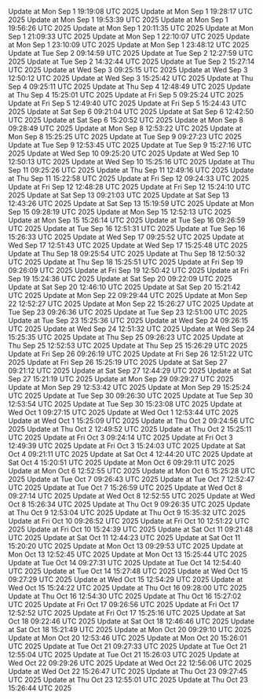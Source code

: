 Update at Mon Sep  1 19:19:08 UTC 2025
Update at Mon Sep  1 19:28:17 UTC 2025
Update at Mon Sep  1 19:53:39 UTC 2025
Update at Mon Sep  1 19:56:26 UTC 2025
Update at Mon Sep  1 20:11:35 UTC 2025
Update at Mon Sep  1 21:09:33 UTC 2025
Update at Mon Sep  1 22:10:07 UTC 2025
Update at Mon Sep  1 23:10:09 UTC 2025
Update at Mon Sep  1 23:48:12 UTC 2025
Update at Tue Sep  2 09:14:59 UTC 2025
Update at Tue Sep  2 12:27:59 UTC 2025
Update at Tue Sep  2 14:32:44 UTC 2025
Update at Tue Sep  2 15:27:14 UTC 2025
Update at Wed Sep  3 09:25:15 UTC 2025
Update at Wed Sep  3 12:50:12 UTC 2025
Update at Wed Sep  3 15:25:42 UTC 2025
Update at Thu Sep  4 09:25:11 UTC 2025
Update at Thu Sep  4 12:48:49 UTC 2025
Update at Thu Sep  4 15:25:01 UTC 2025
Update at Fri Sep  5 09:25:24 UTC 2025
Update at Fri Sep  5 12:49:40 UTC 2025
Update at Fri Sep  5 15:24:43 UTC 2025
Update at Sat Sep  6 09:21:04 UTC 2025
Update at Sat Sep  6 12:42:50 UTC 2025
Update at Sat Sep  6 15:20:52 UTC 2025
Update at Mon Sep  8 09:28:49 UTC 2025
Update at Mon Sep  8 12:53:22 UTC 2025
Update at Mon Sep  8 15:25:25 UTC 2025
Update at Tue Sep  9 09:27:23 UTC 2025
Update at Tue Sep  9 12:53:45 UTC 2025
Update at Tue Sep  9 15:27:16 UTC 2025
Update at Wed Sep 10 09:25:20 UTC 2025
Update at Wed Sep 10 12:50:13 UTC 2025
Update at Wed Sep 10 15:25:16 UTC 2025
Update at Thu Sep 11 09:25:26 UTC 2025
Update at Thu Sep 11 12:49:16 UTC 2025
Update at Thu Sep 11 15:22:58 UTC 2025
Update at Fri Sep 12 09:24:33 UTC 2025
Update at Fri Sep 12 12:48:28 UTC 2025
Update at Fri Sep 12 15:24:10 UTC 2025
Update at Sat Sep 13 09:21:03 UTC 2025
Update at Sat Sep 13 12:43:26 UTC 2025
Update at Sat Sep 13 15:19:59 UTC 2025
Update at Mon Sep 15 09:28:19 UTC 2025
Update at Mon Sep 15 12:52:13 UTC 2025
Update at Mon Sep 15 15:26:14 UTC 2025
Update at Tue Sep 16 09:26:59 UTC 2025
Update at Tue Sep 16 12:51:31 UTC 2025
Update at Tue Sep 16 15:26:33 UTC 2025
Update at Wed Sep 17 09:25:52 UTC 2025
Update at Wed Sep 17 12:51:43 UTC 2025
Update at Wed Sep 17 15:25:48 UTC 2025
Update at Thu Sep 18 09:25:54 UTC 2025
Update at Thu Sep 18 12:50:32 UTC 2025
Update at Thu Sep 18 15:25:51 UTC 2025
Update at Fri Sep 19 09:26:09 UTC 2025
Update at Fri Sep 19 12:50:42 UTC 2025
Update at Fri Sep 19 15:24:36 UTC 2025
Update at Sat Sep 20 09:22:09 UTC 2025
Update at Sat Sep 20 12:46:10 UTC 2025
Update at Sat Sep 20 15:21:42 UTC 2025
Update at Mon Sep 22 09:29:44 UTC 2025
Update at Mon Sep 22 12:52:27 UTC 2025
Update at Mon Sep 22 15:26:27 UTC 2025
Update at Tue Sep 23 09:26:36 UTC 2025
Update at Tue Sep 23 12:51:00 UTC 2025
Update at Tue Sep 23 15:25:36 UTC 2025
Update at Wed Sep 24 09:26:15 UTC 2025
Update at Wed Sep 24 12:51:32 UTC 2025
Update at Wed Sep 24 15:25:35 UTC 2025
Update at Thu Sep 25 09:26:23 UTC 2025
Update at Thu Sep 25 12:52:53 UTC 2025
Update at Thu Sep 25 15:26:29 UTC 2025
Update at Fri Sep 26 09:26:19 UTC 2025
Update at Fri Sep 26 12:51:22 UTC 2025
Update at Fri Sep 26 15:25:19 UTC 2025
Update at Sat Sep 27 09:21:12 UTC 2025
Update at Sat Sep 27 12:44:29 UTC 2025
Update at Sat Sep 27 15:21:19 UTC 2025
Update at Mon Sep 29 09:29:27 UTC 2025
Update at Mon Sep 29 12:53:42 UTC 2025
Update at Mon Sep 29 15:25:24 UTC 2025
Update at Tue Sep 30 09:26:30 UTC 2025
Update at Tue Sep 30 12:53:54 UTC 2025
Update at Tue Sep 30 15:23:08 UTC 2025
Update at Wed Oct  1 09:27:15 UTC 2025
Update at Wed Oct  1 12:53:44 UTC 2025
Update at Wed Oct  1 15:25:09 UTC 2025
Update at Thu Oct  2 09:24:56 UTC 2025
Update at Thu Oct  2 12:49:52 UTC 2025
Update at Thu Oct  2 15:25:11 UTC 2025
Update at Fri Oct  3 09:24:14 UTC 2025
Update at Fri Oct  3 12:49:39 UTC 2025
Update at Fri Oct  3 15:24:03 UTC 2025
Update at Sat Oct  4 09:21:11 UTC 2025
Update at Sat Oct  4 12:44:20 UTC 2025
Update at Sat Oct  4 15:20:51 UTC 2025
Update at Mon Oct  6 09:29:11 UTC 2025
Update at Mon Oct  6 12:52:55 UTC 2025
Update at Mon Oct  6 15:25:28 UTC 2025
Update at Tue Oct  7 09:26:43 UTC 2025
Update at Tue Oct  7 12:52:47 UTC 2025
Update at Tue Oct  7 15:26:59 UTC 2025
Update at Wed Oct  8 09:27:14 UTC 2025
Update at Wed Oct  8 12:52:55 UTC 2025
Update at Wed Oct  8 15:26:34 UTC 2025
Update at Thu Oct  9 09:26:35 UTC 2025
Update at Thu Oct  9 12:53:04 UTC 2025
Update at Thu Oct  9 15:35:32 UTC 2025
Update at Fri Oct 10 09:26:52 UTC 2025
Update at Fri Oct 10 12:51:22 UTC 2025
Update at Fri Oct 10 15:24:39 UTC 2025
Update at Sat Oct 11 09:21:48 UTC 2025
Update at Sat Oct 11 12:44:23 UTC 2025
Update at Sat Oct 11 15:20:20 UTC 2025
Update at Mon Oct 13 09:29:53 UTC 2025
Update at Mon Oct 13 12:52:45 UTC 2025
Update at Mon Oct 13 15:25:44 UTC 2025
Update at Tue Oct 14 09:27:31 UTC 2025
Update at Tue Oct 14 12:54:40 UTC 2025
Update at Tue Oct 14 15:27:48 UTC 2025
Update at Wed Oct 15 09:27:29 UTC 2025
Update at Wed Oct 15 12:54:29 UTC 2025
Update at Wed Oct 15 15:24:22 UTC 2025
Update at Thu Oct 16 09:28:00 UTC 2025
Update at Thu Oct 16 12:54:30 UTC 2025
Update at Thu Oct 16 15:27:02 UTC 2025
Update at Fri Oct 17 09:26:56 UTC 2025
Update at Fri Oct 17 12:52:52 UTC 2025
Update at Fri Oct 17 15:25:16 UTC 2025
Update at Sat Oct 18 09:22:46 UTC 2025
Update at Sat Oct 18 12:46:46 UTC 2025
Update at Sat Oct 18 15:21:49 UTC 2025
Update at Mon Oct 20 09:29:10 UTC 2025
Update at Mon Oct 20 12:53:46 UTC 2025
Update at Mon Oct 20 15:26:01 UTC 2025
Update at Tue Oct 21 09:27:33 UTC 2025
Update at Tue Oct 21 12:55:04 UTC 2025
Update at Tue Oct 21 15:26:03 UTC 2025
Update at Wed Oct 22 09:29:26 UTC 2025
Update at Wed Oct 22 12:56:06 UTC 2025
Update at Wed Oct 22 15:26:47 UTC 2025
Update at Thu Oct 23 09:27:45 UTC 2025
Update at Thu Oct 23 12:55:01 UTC 2025
Update at Thu Oct 23 15:26:44 UTC 2025
